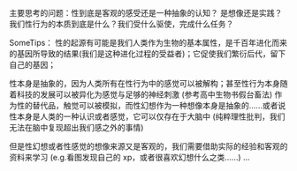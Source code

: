 主要思考的问题：性到底是客观的感受还是一种抽象的认知？
是想像还是实践？我们性行为的本质到底是什么？我们受什么驱使，完成什么任务？

SomeTips：
性的起源有可能是我们人类作为生物的基本属性，是千百年进化而来的基因所导致的结果(我们是这种进化过程的受益者)；它促使我们繁衍后代，留下自己的基因；

性本身是抽象的，因为人类所有在性行为中的感觉可以被解构；甚至性行为本身随着科技的发展可以被异化为感觉与足够的神经刺激 (参考高中生物书假台畜法)
作为性的替代品，触觉可以被模拟，而性幻想作为一种想像本身是抽象的......或者说性本身是人类的一种认识或者感觉，它可以仅存在于大脑中 (纯粹理性批判，我们无法在脑中复现超出我们感之外的事情)

但是性幻想或者性感觉的想像来源又是客观的，我们需要借助实际的经验和客观的资料来学习 (e.g.看图发现自己的 xp，或者很喜欢幻想什么之类......)
...
